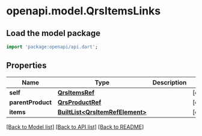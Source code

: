 # openapi.model.QrsItemsLinks

## Load the model package
```dart
import 'package:openapi/api.dart';
```

## Properties
Name | Type | Description | Notes
------------ | ------------- | ------------- | -------------
**self** | [**QrsItemsRef**](QrsItemsRef.md) |  | [optional] 
**parentProduct** | [**QrsProductRef**](QrsProductRef.md) |  | [optional] 
**items** | [**BuiltList&lt;QrsItemRefElement&gt;**](QrsItemRefElement.md) |  | [optional] 

[[Back to Model list]](../README.md#documentation-for-models) [[Back to API list]](../README.md#documentation-for-api-endpoints) [[Back to README]](../README.md)


